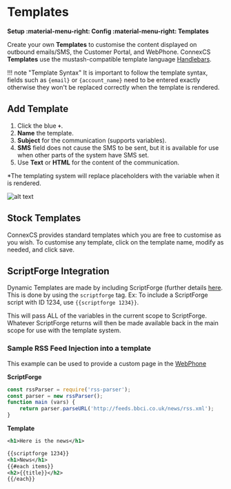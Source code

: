 # Templates
**Setup :material-menu-right: Config :material-menu-right: Templates**

Create your own **Templates** to customise the content displayed on outbound emails/SMS, the Customer Portal, and WebPhone. ConnexCS **Templates** use the mustash-compatible template language [Handlebars](https://handlebarsjs.com/guide/).

!!! note "Template Syntax"
    It is important to follow the template syntax, fields such as `{email}` or `{account_name}` need to be entered exactly otherwise they won't be replaced correctly when the template is rendered. 

## Add Template

1. Click the blue **`+`**. 
2. **Name** the template.
3. **Subject** for the communication (supports variables).
4. **SMS** field does not cause the SMS to be sent, but it is available for use when other parts of the system have SMS set. 
5. Use **Text** or **HTML** for the content of the communication. 

*The templating system will replace placeholders with the variable when it is rendered.

![alt text][addtemp]

## Stock Templates
ConnexCS provides standard templates which you are free to customise as you wish. To customise any template, click on the template name, modify as needed, and click save.


## ScriptForge Integration  
Dynamic Templates are made by including ScriptForge (further details [here](https://docs.connexcs.com/developers/scriptforge/). This is done by using the `scriptforge` tag. Ex: To include a ScriptForge script with ID 1234, use `{{scriptforge 1234}}`. 

This will pass ALL of the variables in the current scope to ScriptForge. Whatever ScriptForge returns will then be made available back in the main scope for use with the template system.

  
### Sample RSS Feed Injection into a template

This example can be used to provide a custom page in the [WebPhone](/webphone/webphone)

**ScriptForge**

```javascript
const rssParser = require('rss-parser');
const parser = new rssParser();
function main (vars) {
	return parser.parseURL('http://feeds.bbci.co.uk/news/rss.xml');
}
```

**Template**

```xml
<h1>Here is the news</h1>

{{scriptforge 1234}}
<h1>News</h1>
{{#each items}}
<h2>{{title}}</h2>
{{/each}}
```

[addtemp]: /setup/img/addtemplate.png "Add Temp"
